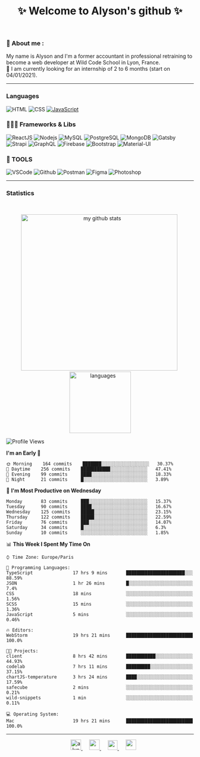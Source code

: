 <h1 align="center">
 ✨ Welcome to Alyson's github ✨
</h1>

<br/>

### 📖 About me :

My name is Alyson and I'm a former accountant in professional retraining to become a web developer at Wild Code School in Lyon, France. <br/>
🎯  I am currently looking for an internship of 2 to 6 months (start on 04/01/2021).

---

### Languages

![HTML](https://img.shields.io/badge/-HTML5-fff?&logo=HTML5)
![CSS](https://img.shields.io/badge/-CSS-fff?&logo=CSS3&logoColor=1572B6)
[![JavaScript](https://img.shields.io/badge/-JavaScript-fff?&logo=JavaScript&logoColor=ddc508)](https://github.com/alyson-b69?tab=repositories&q=&type=&language=javascript)



### 👩🏻‍💻 Frameworks & Libs

![ReactJS](https://img.shields.io/badge/-ReactJS-fff?&logo=React)
![Nodejs](https://img.shields.io/badge/-NodeJs-fff?&logo=node.js)
![MySQL](https://img.shields.io/badge/-MySQL-fff?&logo=MySQL)
![PostgreSQL](https://img.shields.io/badge/-PostgreSQL-fff?&logo=PostgreSQL&logoColor=336791)
![MongoDB](https://img.shields.io/badge/-MongoDB-fff?&logo=MongoDB)
![Gatsby](https://img.shields.io/badge/-Gatsby-fff?&logo=Gatsby&logoColor=8A2BE2)
![Strapi](https://img.shields.io/badge/-Strapi-fff?&logo=Strapi)
![GraphQL](https://img.shields.io/badge/-GraphQL-fff?&logo=GraphQL&logoColor=E10098)
![Firebase](https://img.shields.io/badge/-Firebase-fff?&logo=Firebase)
![Bootstrap](https://img.shields.io/badge/-Bootstrap-fff?&logo=Bootstrap&logoColor=563D7C)
![Material-UI](https://img.shields.io/badge/-MaterialUI-fff?&logo=Material-UI&logoColor=0081CB)

### 🔧 TOOLS

![VSCode](https://img.shields.io/badge/-VSCode-fff?&logo=Visual-studio-code&logoColor=007ACC)
![Github](https://img.shields.io/badge/-Github-fff?&logo=Github&logoColor=181717)
![Postman](https://img.shields.io/badge/-Postman-fff?&logo=Postman)
![Figma](https://img.shields.io/badge/-Figma-fff?&logo=Figma)
![Photoshop](https://img.shields.io/badge/-Photoshop-fff?&logo=Adobe-Photoshop&logoColor=31A8FF)

---

### Statistics

<br>

<p align="center">
<img src="https://github-readme-stats.vercel.app/api?username=alyson-b69&show_icons=true&theme=buefy" alt="my github stats" width="420"/>&nbsp;<img src="https://github-readme-stats.vercel.app/api/top-langs/?username=alyson-b69&layout=compact&theme=buefy" alt="languages" height="165">
</p>

<!--START_SECTION:waka-->
![Profile Views](http://img.shields.io/badge/Profile%20Views-0-blue)

**I'm an Early 🐤** 

```text
🌞 Morning    164 commits    ███████░░░░░░░░░░░░░░░░░░   30.37% 
🌆 Daytime    256 commits    ███████████░░░░░░░░░░░░░░   47.41% 
🌃 Evening    99 commits     ████░░░░░░░░░░░░░░░░░░░░░   18.33% 
🌙 Night      21 commits     █░░░░░░░░░░░░░░░░░░░░░░░░   3.89%

```
📅 **I'm Most Productive on Wednesday** 

```text
Monday       83 commits     ███░░░░░░░░░░░░░░░░░░░░░░   15.37% 
Tuesday      90 commits     ████░░░░░░░░░░░░░░░░░░░░░   16.67% 
Wednesday    125 commits    █████░░░░░░░░░░░░░░░░░░░░   23.15% 
Thursday     122 commits    █████░░░░░░░░░░░░░░░░░░░░   22.59% 
Friday       76 commits     ███░░░░░░░░░░░░░░░░░░░░░░   14.07% 
Saturday     34 commits     █░░░░░░░░░░░░░░░░░░░░░░░░   6.3% 
Sunday       10 commits     ░░░░░░░░░░░░░░░░░░░░░░░░░   1.85%

```


📊 **This Week I Spent My Time On** 

```text
⌚︎ Time Zone: Europe/Paris

💬 Programming Languages: 
TypeScript               17 hrs 9 mins       ██████████████████████░░░   88.59% 
JSON                     1 hr 26 mins        █░░░░░░░░░░░░░░░░░░░░░░░░   7.4% 
CSS                      18 mins             ░░░░░░░░░░░░░░░░░░░░░░░░░   1.56% 
SCSS                     15 mins             ░░░░░░░░░░░░░░░░░░░░░░░░░   1.36% 
JavaScript               5 mins              ░░░░░░░░░░░░░░░░░░░░░░░░░   0.46%

🔥 Editors: 
WebStorm                 19 hrs 21 mins      █████████████████████████   100.0%

🐱‍💻 Projects: 
client                   8 hrs 42 mins       ███████████░░░░░░░░░░░░░░   44.93% 
codelab                  7 hrs 11 mins       █████████░░░░░░░░░░░░░░░░   37.15% 
chartJS-temperature      3 hrs 24 mins       ████░░░░░░░░░░░░░░░░░░░░░   17.59% 
safecube                 2 mins              ░░░░░░░░░░░░░░░░░░░░░░░░░   0.21% 
wild-snippets            1 min               ░░░░░░░░░░░░░░░░░░░░░░░░░   0.11%

💻 Operating System: 
Mac                      19 hrs 21 mins      █████████████████████████   100.0%

```


<!--END_SECTION:waka-->

---

<p align="center">
  &emsp;
 <a href= "https://codesandbox.io/u/alyson-b69" rel="nofollow" target="_blank">
  <img src="https://api.iconify.design/logos-codesandbox.svg" alt="alyson codesandbox" height="28px" width="28px" />
 </a> 
   &emsp;
  <a href="https://alyson-b.netlify.app" rel="nofollow" target="_blank">
    <img src="https://img.icons8.com/material/256/000000/globe--v1.png" width="28px"/>
  </a>
   &emsp;
  <a href="https://linkedin.com/in/alyson-bernabeu-08249a172" rel="nofollow" target="_blank" >
    <img src="https://img.icons8.com/ios-filled/256/000000/linkedin.svg" width="26px"/>
  </a>
  &emsp;
  <a href= "https://instagram.com/alyson.b69" rel="nofollow" target="_blank">
    <img src="https://img.icons8.com/ios-glyphs/256/000000/instagram-new.svg" width="28px"/>
  </a>
</p>
